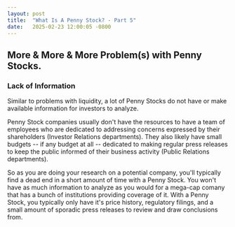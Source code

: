```yaml
---
layout: post
title:  "What Is A Penny Stock? - Part 5"
date:   2025-02-23 12:00:05 -0800
---
```

## More & More & More Problem(s) with Penny Stocks.

### Lack of Information

Similar to problems with liquidity, a lot of Penny Stocks do not have or make available information for investors to analyze.

Penny Stock companies usually don't have the resources to have a team of employees who are dedicated to addressing concerns expressed by their shareholders (Investor Relations departments).  They also likely have small budgets -- if any budget at all -- dedicated to making regular press releases to keep the public informed of their business activity (Public Relations departments).

So as you are doing your research on a potential company, you'll typically find a dead end in a short amount of time with a Penny Stock.  You won't have as much information to analyze as you would for a mega-cap comany that has a bunch of institutions providing coverage of it.  With a Penny Stock, you typically only have it's price history, regulatory filings, and a small amount of sporadic press releases to review and draw conclusions from.